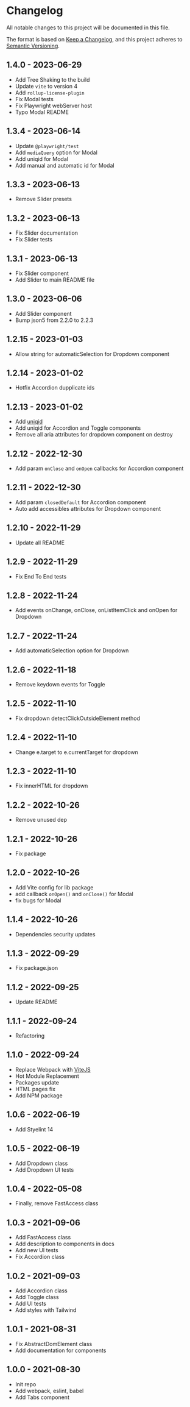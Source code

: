 # Changelog

All notable changes to this project will be documented in this file.

The format is based on [Keep a Changelog](https://keepachangelog.com/en/1.0.0/),
and this project adheres to [Semantic Versioning](https://semver.org/spec/v2.0.0.html).

## 1.4.0 - 2023-06-29

- Add Tree Shaking to the build
- Update `vite` to version 4
- Add `rollup-license-plugin`
- Fix Modal tests
- Fix Playwright webServer host
- Typo Modal README

## 1.3.4 - 2023-06-14

- Update `@playwright/test`
- Add `mediaQuery` option for Modal
- Add uniqid for Modal
- Add manual and automatic id for Modal

## 1.3.3 - 2023-06-13

- Remove Slider presets

## 1.3.2 - 2023-06-13

- Fix Slider documentation
- Fix Slider tests

## 1.3.1 - 2023-06-13

- Fix Slider component
- Add Slider to main README file

## 1.3.0 - 2023-06-06

- Add Slider component
- Bump json5 from 2.2.0 to 2.2.3

## 1.2.15 - 2023-01-03

- Allow string for automaticSelection for Dropdown component

## 1.2.14 - 2023-01-02

- Hotfix Accordion dupplicate ids

## 1.2.13 - 2023-01-02

- Add [uniqid](https://www.npmjs.com/package/uniqid)
- Add uniqid for Accordion and Toggle components
- Remove all aria attributes for dropdown component on destroy

## 1.2.12 - 2022-12-30

- Add param `onClose` and `onOpen` callbacks for Accordion component

## 1.2.11 - 2022-12-30

- Add param `closedDefault` for Accordion component
- Auto add accessibles attributes for Dropdown component

## 1.2.10 - 2022-11-29

- Update all README

## 1.2.9 - 2022-11-29

- Fix End To End tests

## 1.2.8 - 2022-11-24

- Add events onChange, onClose, onListItemClick and onOpen for Dropdown

## 1.2.7 - 2022-11-24

- Add automaticSelection option for Dropdown

## 1.2.6 - 2022-11-18

- Remove keydown events for Toggle

## 1.2.5 - 2022-11-10

- Fix dropdown detectClickOutsideElement method

## 1.2.4 - 2022-11-10

- Change e.target to e.currentTarget for dropdown

## 1.2.3 - 2022-11-10

- Fix innerHTML for dropdown

## 1.2.2 - 2022-10-26

- Remove unused dep

## 1.2.1 - 2022-10-26

- Fix package

## 1.2.0 - 2022-10-26

- Add Vite config for lib package
- add callback `onOpen()` and `onClose()` for Modal
- fix bugs for Modal

## 1.1.4 - 2022-10-26

- Dependencies security updates

## 1.1.3 - 2022-09-29

- Fix package.json

## 1.1.2 - 2022-09-25

- Update README

## 1.1.1 - 2022-09-24

- Refactoring

## 1.1.0 - 2022-09-24

- Replace Webpack with [ViteJS](https://vitejs.dev/)
- Hot Module Replacement
- Packages update
- HTML pages fix
- Add NPM package

## 1.0.6 - 2022-06-19

- Add Styelint 14

## 1.0.5 - 2022-06-19

- Add Dropdown class
- Add Dropdown UI tests

## 1.0.4 - 2022-05-08

- Finally, remove FastAccess class

## 1.0.3 - 2021-09-06

- Add FastAccess class
- Add description to components in docs
- Add new UI tests
- Fix Accordion class

## 1.0.2 - 2021-09-03

- Add Accordion class
- Add Toggle class
- Add UI tests
- Add styles with Tailwind

## 1.0.1 - 2021-08-31

- Fix AbstractDomElement class
- Add documentation for components

## 1.0.0 - 2021-08-30

- Init repo
- Add webpack, eslint, babel
- Add Tabs component
